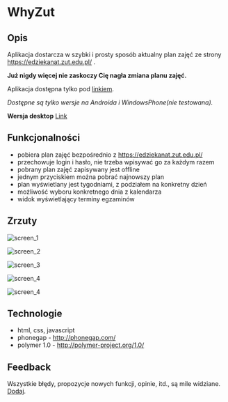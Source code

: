# WhyZut

## Opis

Aplikacja dostarcza w szybki i prosty sposób aktualny plan zajęć ze strony https://edziekanat.zut.edu.pl/ .

**Już nigdy więcej nie zaskoczy Cię nagła zmiana planu zajęć.**

Aplikacja dostępna tylko pod [linkiem](https://build.phonegap.com/apps/2350253/share).

*Dostępne są tylko wersje na Androida i WindowsPhone(nie testowana).*

**Wersja desktop**
[Link](https://github.com/nnaisur/whyzut-desktop)

## Funkcjonalności

- pobiera plan zajęć bezpośrednio z https://edziekanat.zut.edu.pl/
- przechowuje login i hasło, nie trzeba wpisywać go za każdym razem
- pobrany plan zajęć zapisywany jest offline
- jednym przyciskiem można pobrać najnowszy plan
- plan wyświetlany jest tygodniami, z podziałem na konkretny dzień
- możliwość wyboru konkretnego dnia z kalendarza
- widok wyświetlający terminy egzaminów

## Zrzuty

![screen_1](https://lh3.googleusercontent.com/dMmLzLBubtyDyp8RO1ixeVK0_mPGfm1zsklMZJsrw3VnHWHRz6IkLTNpQ50i2x1M2Q-QEAc9Fqrg=w382-h678-no)

![screen_2](https://lh3.googleusercontent.com/scMJAQFMw0sQ1ZtXMWzl3vn_4fMRVXtQomUrT3oDKNRcv3LnCEElZIZl4rFcnIwL3btYLM0OdjpA=w382-h678-no)

![screen_3](https://lh3.googleusercontent.com/i_sWTaOKbaBqftTYPHQw5yGSOjzP9LKFU1L5kje6ABKbWQ62RLNgTVmjbzItX-srPyb3ZPer5dew=w382-h678-no)

![screen_4](https://lh3.googleusercontent.com/V-XCuWinOpIS3gI1buw2yy4_IUd37opX-iZHO-KZJZSyOUtQsRrsDfRyTKkShxnCacfBGEC0AMsq=w382-h678-no)

![screen_4](https://lh3.googleusercontent.com/aKC9La-81zIZ4kOMKcPtQnT_rqEYXgZKYPwlteVJYPVKHNLOGikay0IOCSKRZiIQe5UDG3RIlWDF=w382-h678-no)

## Technologie

- html, css, javascript
- phonegap - http://phonegap.com/
- polymer 1.0 - http://polymer-project.org/1.0/

## Feedback

Wszystkie błędy, propozycje nowych funkcji, opinie, itd., są mile widziane. [Dodaj](https://github.com/nnaisur/whyzut/issues).
